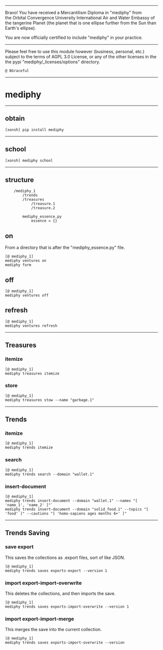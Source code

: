 
******

Bravo!  You have received a Mercantilism Diploma in "mediphy" from   
the Orbital Convergence University International Air and Water 
Embassy of the tangerine Planet (the planet that is one ellipse further from
the Sun than Earth's ellipse).

You are now officially certified to include "mediphy" in your practice.

******

Please feel free to use this module however (business, personal, etc.)
subject to the terms of AGPL 3.0 License, or any of the other licenses
in the the pypi "mediphy/_licenses/options" directory.

	@ BGraceful

******


# mediphy

******

## obtain
`[xonsh] pip install mediphy`

******

## school
`[xonsh] mediphy school`

******

## structure
```
	/mediphy_1
		/trends
		/treasures
			/treasure.1
			/treasure.2
		
		mediphy_essence.py
			essence = {}
```

## on
From a directory that is after the "mediphy_essence.py" file.   
```
[@ mediphy_1]
mediphy ventures on
mediphy form
```

## off
```
[@ mediphy_1]
mediphy ventures off
```

## refresh
```
[@ mediphy_1]
mediphy ventures refresh
```

******

## Treasures
### itemize
```
[@ mediphy_1]
mediphy treasures itemize
```

### store
```
[@ mediphy_1]
mediphy treasures stow --name "garbage.1"
```


******

## Trends
### itemize
```
[@ mediphy_1]
mediphy trends itemize
```

### search
```
[@ mediphy_1]
mediphy trends search --domain "wallet.1"
```

### insert-document
```
[@ mediphy_1]
mediphy trends insert-document --domain "wallet.1" --names "[ 'name_1', 'name_2' ]"`
mediphy trends insert-document --domain "solid_food.1" --topics "[ 'food' ]" --cautions "[ 'homo-sapiens ages months 6+' ]"
```

******

## Trends Saving
### save export
This saves the collections as .export files, sort of like JSON.  
	
```	
[@ mediphy_1]
mediphy trends saves exports-export --version 1
```

### import export-import-overwrite
This deletes the collections, and then imports the save.  

```
[@ mediphy_1]
mediphy trends saves exports-import-overwrite --version 1
```

### import export-import-merge
This merges the save into the current collection.  
	
```
[@ mediphy_1]
mediphy trends saves exports-import-overwrite --version 
```